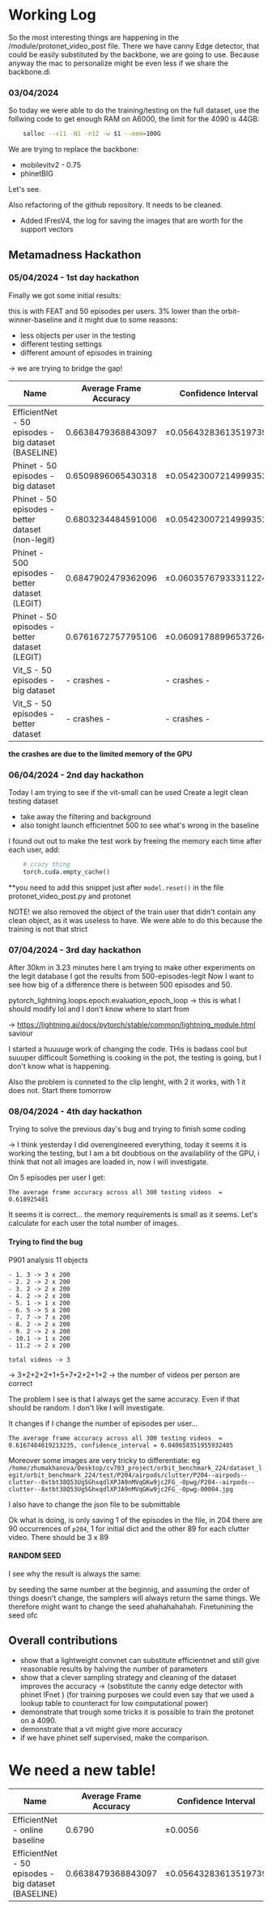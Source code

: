 # Working Log

So the most interesting things are happening in the /module/protonet_video_post file. There we have canny Edge detector, that could be easily substituted by the backbone, we are going to use. Because anyway the mac to personalize might be even less if we share the backbone.di

### 03/04/2024
So today we were able to do the training/testing on the full dataset, use the follwing code to get enough RAM on A6000, the limit for the 4090 is 44GB:

```bash 
    salloc --x11 -N1 -n12 -w $1 --mem=100G
```

We are trying to replace the backbone:
- mobilevitv2 - 0.75
- phinetBIG 

Let's see. 

Also refactoring of the github repository. It needs to be cleaned.

- Added IFresV4, the log for saving the images that are worth for the support vectors

## Metamadness Hackathon 

### 05/04/2024 - 1st day hackathon

Finally we got some initial results:

this is with FEAT and 50 episodes per users. 3% lower than the orbit-winner-baseline and it might due to some reasons:
- less objects per user in the testing
- different testing settings
- different amount of episodes in training

-> we are trying to bridge the gap!

| Name                     |  Average Frame Accuracy  | Confidence Interval   |
|--------------------------|--------------------------|-----------------------|
| EfficientNet - 50 episodes - big dataset (BASELINE)   | 0.6638479368843097       | ±0.05643283613519739   |
| Phinet - 50 episodes - big dataset   | 0.6509896065430318      |  ±0.05423007214999352 |
| Phinet - 50 episodes - better dataset (non-legit)  | 0.6803234484591006      |  ±0.05423007214999352 |
| Phinet - 500 episodes - better dataset (LEGIT)  | 0.6847902479362096      |  ±0.06035767933311224 |
| Phinet - 50 episodes - better dataset (LEGIT)  | 0.6761672757795106      |  ±0.060917889965372646 |
| Vit_S - 50 episodes - big dataset | - crashes -     |  - crashes - |
| Vit_S - 50 episodes - better dataset | - crashes -     |  - crashes - |

**the crashes are due to the limited memory of the GPU**


### 06/04/2024 - 2nd day hackathon

Today I am trying to see if the vit-small can be used
Create a legit clean testing dataset
- take away the filtering and background 
- also tonight launch efficientnet 500 to see what's wrong in the baseline


I found out out to make the test work by freeing the memory each time after each user, add:

```python
    # crazy thing
    torch.cuda.empty_cache()
```

**you need to add this snippet just after ```model.reset()``` in the file protonet_video_post.py and protonet

NOTE!
we also removed the object of the train user that didn't contain any clean object, as it was useless to have. We were able to do this because the training is not that strict


### 07/04/2024 - 3rd day hackathon 

After 30km in 3.23 minutes here I am trying to make other experiments on the legit database
I got the results from 500-episodes-legit 
Now I want to see how big of a difference there is between 500 episodes and 50.

pytorch_lightning.loops.epoch.evaluation_epoch_loop -> this is what I should modify lol and I don't know where to start from

-> https://lightning.ai/docs/pytorch/stable/common/lightning_module.html saviour


I started a huuuuge work of changing the code. THis is badass cool but suuuper difficoult
Something is cooking in the pot, the testing is going, but I don't know what is happening.

Also the problem is conneted to the clip lenght, with 2 it works, with 1 it does not. Start there tomorrow

### 08/04/2024 - 4th day hackathon 

Trying to solve the previous day's bug and trying to finish some coding


-> I think yesterday I did overengineered everything, today it seems it is working the testing, but I am a bit doubtious on the availability of the GPU, i think that not all images are loaded in, now I will investigate.

On 5 episodes per user I get:

```The average frame accuracy across all 300 testing videos  = 0.618925481```

It seems it is correct... the memory requirements is small as it seems.
Let's calculate for each user the total number of images.

#### Trying to find the bug

P901 analysis 
11 objects

    - 1. 3 -> 3 x 200
    - 2. 2 -> 2 x 200
    - 3. 2 -> 2 x 200
    - 4. 2 -> 2 x 200
    - 5. 1 -> 1 x 200
    - 6. 5 -> 5 x 200
    - 7. 7 -> 7 x 200
    - 8. 2 -> 2 x 200
    - 9. 2 -> 2 x 200
    - 10.1 -> 1 x 200
    - 11.2 -> 2 x 200

    total videos -> 3

 -> 3+2+2+2+1+5+7+2+2+1+2 -> the number of videos per person are correct

 The problem I see is that I always get the same accuracy. Even if that should be random. I don't like I will investigate.

 It changes if I change the number of episodes per user... 

 ```The average frame accuracy across all 300 testing videos  = 0.6167484619213235, confidence_interval = 0.040658351955932405```

 Moreover some images are very tricky to differentiate: eg ```/home/zhumakhanova/Desktop/cv703_project/orbit_benchmark_224/dataset_legit/orbit_benchmark_224/test/P204/airpods/clutter/P204--airpods--clutter--8xtbt38Q53Ug5GhxqdlXPJA9nMVqGKw9jc2FG_-Opwg/P204--airpods--clutter--8xtbt38Q53Ug5GhxqdlXPJA9nMVqGKw9jc2FG_-Opwg-00004.jpg```

 I also have to change the json file to be submittable

 Ok what is doing, is only saving 1 of the episodes in the file, in 204 there are 90 occurrences of ```p204```, 1 for initial dict and the other 89 for each clutter video. There should be 3 x 89

 #### RANDOM SEED
 I see why the result is always the same:

 by seeding the same number at the beginnig, and assuming the order of things doesn't change, the samplers will always return the same things. We therefore might want to change the seed ahahahahahah. Finetunining the seed ofc

## Overall contributions

- show that a lightweight convnet can substitute efficientnet and still give reasonable results by halving the number of parameters
- show that a clever sampling strategy and cleaning of the dataset improves the accuracy -> (sobstitute the canny edge detector with phinet IFnet ) (for training purposes we could even say that we used a lookup table to counteract for low computational power)
- demonstrate that trough some tricks it is possible to train the protonet on a 4090.
- demonstrate that a vit might give more accuracy
- if we have phinet self supervised, make the comparison.

# We need a new table!


| Name                     |  Average Frame Accuracy  | Confidence Interval   |
|--------------------------|--------------------------|-----------------------|
| EfficientNet - online baseline   | 0.6790       |  ±0.0056   |
| EfficientNet - 50 episodes - big dataset (BASELINE)   | 0.6638479368843097       | ±0.05643283613519739   |

